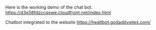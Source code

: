 Here is the working demo of the chat bot. 
https://d3e58fdzccqswe.cloudfront.net/index.html

Chatbot integrated to the  website
https://healtbot.godaddysites.com/
